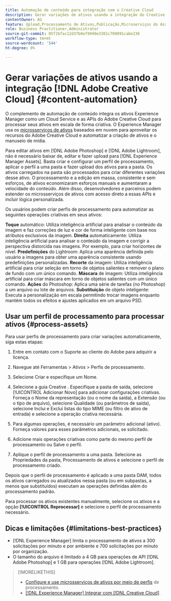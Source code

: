 ```yaml
---
title: Automação de conteúdo para integração com o Creative Cloud
description: Gerar variações de ativos usando a integração do Creative Cloud
contentOwner: AG
feature: Upload,Processamento de Ativos,Publicação,Microserviços do Asset compute,Fluxo de Trabalho
role: Business Practitioner,Administrator
source-git-commit: 05f2bfac12d37b8ef9940e3381c709891cabe236
workflow-type: tm+mt
source-wordcount: '544'
ht-degree: 0%

---
```



# Gerar variações de ativos usando a integração [!DNL Adobe Creative Cloud] {#content-automation}

O complemento de automação de conteúdo integra os ativos Experience Manager como um Cloud Service e as APIs do Adobe Creative Cloud para processar seus ativos em escala de forma criativa. O Experience Manager usa os [microsserviços de ativos](/help/assets/asset-microservices-overview.md) baseados em nuvem para aproveitar os recursos do Adobe Creative Cloud e automatizar a criação de ativos e o manuseio de mídia.

Para editar ativos em [!DNL Adobe Photoshop] e [!DNL Adobe Lightroom], não é necessário baixar de, editar e fazer upload para [!DNL Experience Manager Assets]. Basta criar e configurar um perfil de processamento, aplicar o perfil a uma pasta e fazer upload dos ativos para a pasta. Os ativos carregados na pasta são processados para criar diferentes variações desse ativo. O processamento e a edição em massa, consistente e sem esforços, de ativos economizaram esforços manuais e aumentaram a velocidade do conteúdo. Além disso, desenvolvedores e parceiros podem estender os microsserviços de ativos com acesso direto a essas APIs e incluir lógica personalizada.

Os usuários podem criar perfis de processamento para automatizar as seguintes operações criativas em seus ativos:

**Toque** automático: Utiliza inteligência artificial para analisar o conteúdo da imagem e faz correções de luz e cor de forma inteligente com base nos atributos exclusivos da imagem.
**Direita** automaticamente: Utiliza inteligência artificial para analisar o conteúdo da imagem e corrigir a perspectiva distorcida nas imagens. Por exemplo, para criar horizontes de nível.
**Predefinições** do Lightroom: Aplica uma aparência definida pelo usuário a imagens para obter uma aparência consistente usando predefinições personalizadas.
**Recorte** da imagem: Utiliza inteligência artificial para criar seleção em torno de objetos salientes e remover o plano de fundo com um único comando.
**Máscara** de imagem: Utiliza inteligência artificial para criar máscara em torno de objetos salientes com um único comando.
**Ações** do Photoshop: Aplica uma série de tarefas (no Photoshop) a um arquivo ou lote de arquivos.
**Substituição** de objeto inteligente: Executa a personalização em escala permitindo trocar imagens enquanto mantém todos os efeitos e ajustes aplicados em um arquivo PSD.

## Usar um perfil de processamento para processar ativos {#process-assets}

Para usar perfis de processamento para criar variações automaticamente, siga estas etapas:

1. Entre em contato com o Suporte ao cliente do Adobe para adquirir a licença.
1. Navegue até Ferramentas > Ativos > Perfis de processamento.
1. Selecione Criar e especifique um Nome.
1. Selecione a guia Creative . Especifique a pasta de saída, selecione [!UICONTROL Adicionar Novo] para adicionar configurações criativas. Forneça o Nome da representação (ou o nome da saída), a Extensão (ou o tipo de arquivo), selecione Qualidade (ou parâmetros de saída), selecione Inclui e Exclui listas do tipo MIME (ou filtro de ativo de entrada) e selecione a operação criativa necessária.
1. Para algumas operações, é necessário um parâmetro adicional (ativo). Forneça valores para esses parâmetros adicionais, se solicitado.

1. Adicione mais operações criativas como parte do mesmo perfil de processamento ou Salve o perfil.

1. Aplique o perfil de processamento a uma pasta. Selecione as Propriedades da pasta, Processamento de ativos e selecione o perfil de processamento criado.

Depois que o perfil de processamento é aplicado a uma pasta DAM, todos os ativos carregados ou atualizados nessa pasta (ou em subpastas, a menos que substituídos) executam as operações definidas além do processamento padrão.

Para processar os ativos existentes manualmente, selecione os ativos e a opção **[!UICONTROL Reprocessar]** e selecione o perfil de processamento necessário.

## Dicas e limitações {#limitations-best-practices}

* [!DNL Experience Manager] limita o processamento de ativos a 300 solicitações por minuto e por ambiente e 700 solicitações por minuto por organização.
* O tamanho do arquivo é limitado a 4 GB para operações de API [!DNL Adobe Photoshop] e 1 GB para operações [!DNL Adobe Lightroom].

>[!MORELIKETHIS]
>
>* [Configure e use microsserviços de ativos por meio de perfis](/help/assets/asset-microservices-configure-and-use.md) de processamento.
>* [ [!DNL Experience Manager] Integrar com [!DNL Creative Cloud]](/help/assets/aem-cc-integration-best-practices.md).

